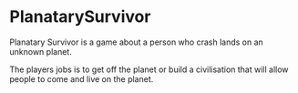 # PlanatarySurvivor

Planatary Survivor is a game about a person who crash lands on an unknown planet.

The players jobs is to get off the planet or build a civilisation that will allow people to come and live on the planet.

